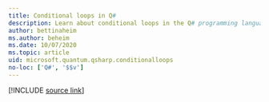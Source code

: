 ```yaml
---
title: Conditional loops in Q#
description: Learn about conditional loops in the Q# programming language.
author: bettinaheim
ms.author: beheim
ms.date: 10/07/2020
ms.topic: article
uid: microsoft.quantum.qsharp.conditionalloops
no-loc: ['Q#', '$$v']
---
```


<!---
# Conditional loops in Q#
-->

[!INCLUDE [source link](~/includes/qsharp-language/Specifications/Language/2_Statements/ConditionalLoops.md)]

